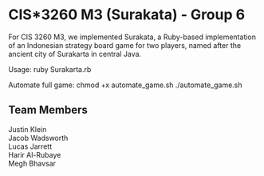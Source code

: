 # CIS*3260 M3 (Surakata) - Group 6

For CIS 3260 M3, we implemented Surakata, a Ruby-based implementation of an Indonesian strategy board game for two players, named after the ancient city of Surakarta in central Java.

Usage:
ruby Surakarta.rb

Automate full game:
chmod +x automate_game.sh
./automate_game.sh


## Team Members

Justin Klein<br />
Jacob Wadsworth<br />
Lucas Jarrett<br />
Harir Al-Rubaye<br />
Megh Bhavsar<br />
